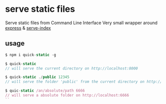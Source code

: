 serve static files
===

Serve static files from Command Line Interface
Very small wrapper around [express](https://github.com/expressjs/express) & [serve-index](https://github.com/expressjs/serve-index)

usage
---
```js
$ npm i quick-static -g

$ quick-static 
// will serve the current directory on http://localhost:8000

$ quick-static ./public 12345 
// will serve the folder 'public' from the current directory on http://localhost:12345

$ quic-static /an/absolute/path 6666 
// will serve a absolute folder on http://localhost:6666
``


